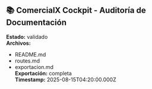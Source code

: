 ## 📚 ComercialX Cockpit - Auditoría de Documentación

**Estado:** validado  
**Archivos:**  
- README.md  
- routes.md  
- exportacion.md  
**Exportación:** completa  
**Timestamp:** 2025-08-15T04:20:00.000Z
